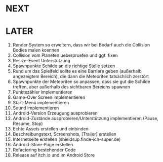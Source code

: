 ﻿# NEXT

# LATER
1. Render System so erweitern, dass wir bei Bedarf auch die Collision Bodies malen koennen
1. Collision vom Planeten ueberpruefen und ggf. fixen
1. Resize-Event Unterstützung
1. Spawnpunkte Schilde an die richtige Stelle setzen
1. Rund um das Spielfeld sollte es eine Barriere geben (außerhalb angezeigtem Bereich), die dann die Meteoriten tatsächlich zerstört
1. Spawnpunkte der Meteoriten so anpassen, dass sie gut die Schilde treffen, aber außerhalb des sichtbaren Bereichs spawnen
2. Punktezähler implementieren
3. Game-Over Screen implementieren
5. Start-Menü implementieren
4. Sound implementieren
6. Android-Version Erzeugung ausprobieren
1. Android-Zustände ausprobieren/Unterstützung implementieren (Pause, Resume, Stop)
7. Echte Assets erstellen und einbinden
1. Beschreibungstext, Screenshots, [Trailer] erstellen
1. Internetseite erstellen (shieldsup.finde-ich-super.de)
1. Android-Store-Page erstellen
1. Refactoring bestehender Code
1. Release auf itch.io und im Android Store